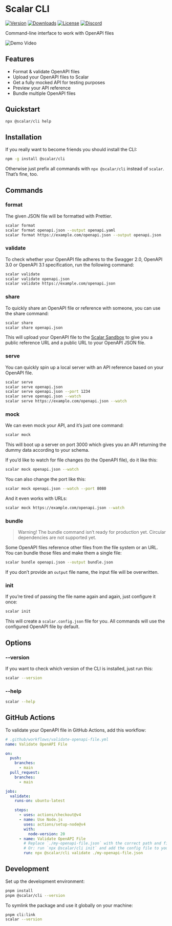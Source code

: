 # Scalar CLI

[![Version](https://img.shields.io/npm/v/%40scalar/cli)](https://www.npmjs.com/package/@scalar/cli)
[![Downloads](https://img.shields.io/npm/dm/%40scalar/cli)](https://www.npmjs.com/package/@scalar/cli)
[![License](https://img.shields.io/npm/l/%40scalar%2Fapi-reference)](https://www.npmjs.com/package/@scalar/cli)
[![Discord](https://img.shields.io/discord/1135330207960678410?style=flat&color=5865F2)](https://discord.gg/scalar)

Command-line interface to work with OpenAPI files

![Demo Video](https://github.com/scalar/cli/assets/6374090/ebd02178-503d-4a70-b292-a52a74b35008)

## Features

- Format & validate OpenAPI files
- Upload your OpenAPI files to Scalar
- Get a fully mocked API for testing purposes
- Preview your API reference
- Bundle multiple OpenAPI files

## Quickstart

```bash
npx @scalar/cli help
```

## Installation

If you really want to become friends you should install the CLI:

```bash
npm -g install @scalar/cli
```

Otherwise just prefix all commands with `npx @scalar/cli` instead of `scalar`. That’s fine, too.

## Commands

### format

The given JSON file will be formatted with Prettier.

```bash
scalar format
scalar format openapi.json --output openapi.yaml
scalar format https://example.com/openapi.json --output openapi.json
```

### validate

To check whether your OpenAPI file adheres to the Swagger 2.0, OpenAPI 3.0 or OpenAPI 3.1 specification, run the following command:

```bash
scalar validate
scalar validate openapi.json
scalar validate https://example.com/openapi.json
```

### share

To quickly share an OpenAPI file or reference with someone, you can use the share command:

```bash
scalar share
scalar share openapi.json
```

This will upload your OpenAPI file to the [Scalar Sandbox](https://sandbox.scalar.com/) to give you a public reference URL and a public URL to your OpenAPI JSON file.

### serve

You can quickly spin up a local server with an API reference based on your OpenAPI file.

```bash
scalar serve
scalar serve openapi.json
scalar serve openapi.json --port 1234
scalar serve openapi.json --watch
scalar serve https://example.com/openapi.json --watch
```

### mock

We can even mock your API, and it’s just one command:

```bash
scalar mock
```

This will boot up a server on port 3000 which gives you an API returning the dummy data according to your schema.

If you’d like to watch for file changes (to the OpenAPI file), do it like this:

```bash
scalar mock openapi.json --watch
```

You can also change the port like this:

```bash
scalar mock openapi.json --watch --port 8080
```

And it even works with URLs:

```bash
scalar mock https://example.com/openapi.json --watch
```

### bundle

> Warning! The bundle command isn’t ready for production yet. Circular dependencies are not supported yet.

Some OpenAPI files reference other files from the file system or an URL. You can bundle those files and make them a single file:

```bash
scalar bundle openapi.json --output bundle.json
```

If you don’t provide an `output` file name, the input file will be overwritten.

### init

If you’re tired of passing the file name again and again, just configure it once:

```bash
scalar init
```

This will create a `scalar.config.json` file for you. All commands will use the configured OpenAPI file by default.

## Options

### --version

If you want to check which version of the CLI is installed, just run this:

```bash
scalar --version
```

### --help

```bash
scalar --help
```

## GitHub Actions

To validate your OpenAPI file in GitHub Actions, add this workflow:

```yml
# .github/workflows/validate-openapi-file.yml
name: Validate OpenAPI File

on:
  push:
    branches:
      - main
  pull_request:
    branches:
      - main

jobs:
  validate:
    runs-on: ubuntu-latest

    steps:
      - uses: actions/checkout@v4
      - name: Use Node.js
        uses: actions/setup-node@v4
        with:
          node-version: 20
      - name: Validate OpenAPI File
        # Replace `./my-openapi-file.json` with the correct path and filename for your project.
        # Or: run `npx @scalar/cli init` and add the config file to your repository.
        run: npx @scalar/cli validate ./my-openapi-file.json
```

## Development

Set up the development environment:

```bash
pnpm install
pnpm @scalar/cli --version
```

To symlink the package and use it globally on your machine:

```bash
pnpm cli:link
scalar --version
```
